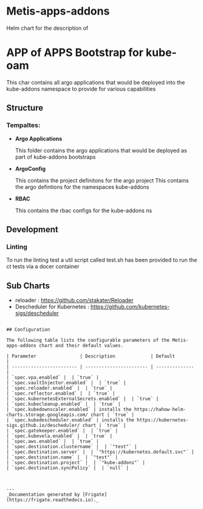 
Metis-apps-addons
===========

Helm chart for the description of


# APP of APPS Bootstrap for kube-oam

This char contains all argo applications that would be deployed into the kube-addons namespace to provide for various
capabilities

## Structure

### **Tempaltes:**


- **Argo Applications**

    This folder contains the argo applications that would be deployed as part of kube-addons bootstraps

- **ArgoConfig**

    This contains the project definitons  for the argo project
    This  contains the argo defintions for the namespaces kube-addons

- **RBAC**

    This contains the rbac configs for the kube-addons ns

## Development
### Linting
To run the linting test a util script called test.sh has been provided to run the ct tests via a docer container

## Sub Charts
- reloader : https://github.com/stakater/Reloader
- Descheduler for Kubernetes : https://github.com/kubernetes-sigs/descheduler


```

## Configuration

The following table lists the configurable parameters of the Metis-apps-addons chart and their default values.

| Parameter                | Description             | Default        |
| ------------------------ | ----------------------- | -------------- |
| `spec.vpa.enabled` |  | `true` |
| `spec.vaultInjector.enabled` |  | `true` |
| `spec.reloader.enabled` |  | `true` |
| `spec.reflector.enabled` |  | `true` |
| `spec.kubernetesExternalSecrets.enabled` |  | `true` |
| `spec.kubecleanup.enabled` |  | `true` |
| `spec.kubedownscaler.enabled` | installs the https://hahow-helm-charts.storage.googleapis.com/ chart | `true` |
| `spec.kubedescheduler.enabled` | installs the https://kubernetes-sigs.github.io/descheduler/ chart | `true` |
| `spec.gatekeeper.enabled` |  | `true` |
| `spec.kubevela.enabled` |  | `true` |
| `spec.aws.enabled` |  | `true` |
| `spec.destination.clustername` |  | `"test"` |
| `spec.destination.server` |  | `"https://kubernetes.default.svc"` |
| `spec.destination.name` |  | `"test"` |
| `spec.destination.project` |  | `"kube-addons"` |
| `spec.destination.syncPolicy` |  | `null` |



---
_Documentation generated by [Frigate](https://frigate.readthedocs.io)._


